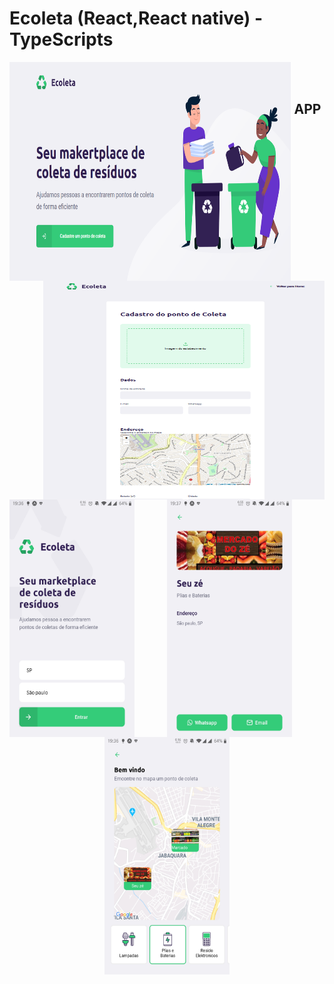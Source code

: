 # Ecoleta (React,React native) - TypeScripts
<div>
<img src="https://github.com/raphaom35/Ecoleta/blob/master/imgs/web1.PNG" width="450" height="350" align="left"/> 
<img src="https://github.com/raphaom35/Ecoleta/blob/master/imgs/web2.PNG" width="450" height="350" align="right"/>
</div>
<br><br>
<h2 align="center" >APP</h2>
<div align="center" >
<img src="https://github.com/raphaom35/Ecoleta/blob/master/imgs/mobile1.jpg" width="200" height="380" align="left"/>
<img src="https://github.com/raphaom35/Ecoleta/blob/master/imgs/mobile2.jpg" width="200" height="380" align="center"/>
<img src="https://github.com/raphaom35/Ecoleta/blob/master/imgs/mobile3.jpg" width="200" height="380" align="center" />
</div>

